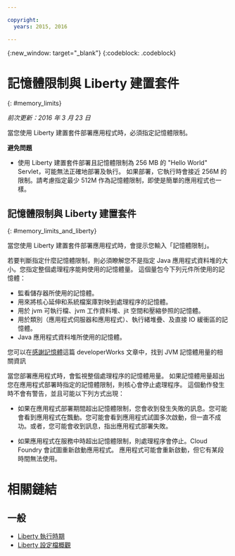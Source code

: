 ```yaml
---

copyright:
  years: 2015, 2016

---
```


{:new_window: target="_blank"}
{:codeblock: .codeblock}

# 記憶體限制與 Liberty 建置套件
{: #memory_limits}

*前次更新：2016 年 3 月 23 日*

當您使用 Liberty 建置套件部署應用程式時，必須指定記憶體限制。

**避免問題**

* 使用 Liberty 建置套件部署且記憶體限制為 256 MB 的 "Hello World" Servlet，可能無法正確地部署及執行。
如果部署，它執行時會接近 256M 的限制。請考慮指定最少 512M 作為記憶體限制，即使是簡單的應用程式也一樣。


## 記憶體限制與 Liberty 建置套件
{: #memory_limits_and_liberty}


當您使用
Liberty 建置套件部署應用程式時，會提示您輸入「記憶體限制」。


若要判斷指定什麼記憶體限制，則必須瞭解您不是指定
Java 應用程式資料堆的大小。您指定整個處理程序能夠使用的記憶體量。
這個量包今下列元件所使用的記憶體：


* 監看儲存器所使用的記憶體。
* 用來將核心延伸和系統檔案庫對映到處理程序的記憶體。
* 用於 jvm 可執行檔、jvm 工作資料堆、jit 空間和壓縮參照的記憶體。
* 用於類別（應用程式伺服器和應用程式）、執行緒堆疊、及直接 IO 緩衝區的記憶體。
* Java 應用程式資料堆所使用的記憶體。

您可以在[感謝記憶體](http://www.ibm.com/developerworks/library/j-nativememory-linux/)這篇 developerWorks 文章中，找到 JVM 記憶體用量的相關資訊

當您部署應用程式時，會監視整個處理程序的記憶體用量。
如果記憶體用量超出您在應用程式部署時指定的記憶體限制，則核心會停止處理程序。
這個動作發生時不會有警告，並且可能以下列方式出現：


* 如果在應用程式部署期間超出記憶體限制，您會收到發生失敗的訊息。您可能會看到應用程式在飄動。您可能會看到應用程式試圖多次啟動，但一直不成功。或者，您可能會收到訊息，指出應用程式部署失敗。

* 如果應用程式在服務中時超出記憶體限制，則處理程序會停止。Cloud Foundry 會試圖重新啟動應用程式。
應用程式可能會重新啟動，但它有某段時間無法使用。


# 相關鏈結
## 一般
* [Liberty 執行時期](index.html)
* [Liberty 設定檔概觀](http://www-01.ibm.com/support/knowledgecenter/SSAW57_8.5.5/com.ibm.websphere.wlp.nd.doc/ae/cwlp_about.html)
